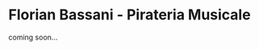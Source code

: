 # Florian Bassani - Pirateria Musicale

<!--div style="width: 150px; float: right; margin: 0px 0px 10px 30px;">
	<img src="//raw.githubusercontent.com/tibonilab/inventari-di-napoli/kmb/static/einsiedeln_c.png">
</div-->

coming soon...

<!--
<p>The XSL stylesheet for generating the manuscript description page was kindly provided by the <a href="http://www.e-codices.ch" target="_blank">e-codices</a> project.</p>

<div>
	<table border="0" cellspacing="35px" style="margin: 0 auto;text-align:center"><tbody><tr><td align="center">
			<a href="http://www.rism-ch.org" target="_blank"><img src="//raw.githubusercontent.com/tibonilab/inventari-di-napoli/kmb/static/logo-RISM-large-ch.png" width="80px" border="0"></a>
		</td><td align="center">
			<a href="http://www.snf.ch/it" target="_blank"><img src="//raw.githubusercontent.com/tibonilab/inventari-di-napoli/kmb/static/SNF_RGB_I_POS.png" width="200px" border="0"></a>
		</td></tr></tbody></table>
</div>
-->